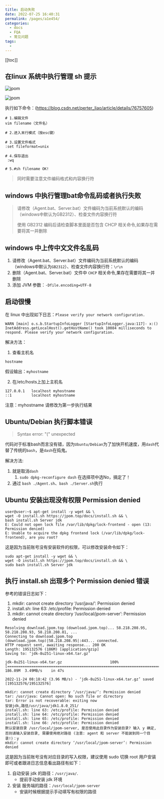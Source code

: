 ```yaml
---
title: 启动失败
date: 2022-07-25 16:40:31
permalink: /pages/a1e454/
categories:
  - docs
  - FQA
  - 常见问题
tags:
  - 
---
```


[[toc]]


## 在linux 系统中执行管理 sh 提示

![jpom](/images/error/ff-unix.png)

![jpom](/images/error/command-not-found.png)

执行如下命令：(https://blog.csdn.net/perter_liao/article/details/76757605)

```shell
# 1.编辑文件
vim filename（文件名）
  
# 2.进入末行模式（按esc键）

# 3.设置文件格式
:set fileformat=unix
 
# 4.保存退出
 :wq
 
# 5.#sh filename OK!
```

> 同时需要注意文件编码格式和内容换行符

## windows 中执行管理bat命令乱码或者执行失败

> 请修改（Agent.bat、Server.bat）文件编码为当前系统默认的编码（windows中默认为GB2312）、检查文件内容换行符
>
> 使用 GB2312 编码后请检查脚本里面是否包含 CHCP 相关命令,如果存在需要将其一并删除

## windows 中上传中文文件名乱码

1. 请修改（Agent.bat、Server.bat）文件编码为当前系统默认的编码（windows中默认为`GB2312`）、检查文件内容换行符：`\r\n`
2. 删除（Agent.bat、Server.bat）文件中 `CHCP` 相关命令,果存在需要将其一并删除
3. 添加 JVM 参数：`-Dfile.encoding=UTF-8`

## 启动很慢

在 linux 中出现如下日志：`Please verify your network configuration.`
```log
WARN [main] o.s.b.StartupInfoLogger [StartupInfoLogger.java:117]- x:() InetAddress.getLocalHost().getHostName() took 10084 milliseconds to respond. Please verify your network configuration.
```

解决方法：
1. 查看主机名

```log
hostname
```

假设输出：`myhostname`

2. 在/etc/hosts上加上主机名

```log
127.0.0.1   localhost myhostname
::1         localhost myhostname
```

注意：myhostname 请修改为第一步执行结果


## Ubuntu/Debian 执行脚本错误

> Syntax error: "(" unexpected

代码对于标准bash而言没有错，因为`Ubuntu/Debian`为了加快开机速度，用`dash`代替了传统的`bash`，是`dash`在捣鬼。

解决方法:
1. 就是取消`dash`
	1. `sudo dpkg-reconfigure dash` 在选择项中选No，搞定了！
2. 通过 `bash ./Agent.sh`、`bash ./Server.sh`执行

## Ubuntu 安装出现没有权限 Permission denied

```log
user@user:~$ apt-get install -y wget && \
wget -O install.sh https://jpom.top/docs/install.sh && \
bash install.sh Server jdk
E: Could not open lock file /var/lib/dpkg/lock-frontend - open (13: Permission denied)
E: Unable to acquire the dpkg frontend lock (/var/lib/dpkg/lock-frontend), are you root?
```

这是因为当前账号没有安装软件的权限，可以修改安装命令如下：

```shell
sudo apt-get install -y wget && \
wget -O install.sh https://jpom.top/docs/install.sh && \
sudo bash install.sh Server jdk
```

## 执行 install.sh 出现多个 Permission denied 错误

参考的错误日志如下：

1. mkdir: cannot create directory ‘/usr/java/’: Permission denied
2. install.sh: line 63: /etc/profile: Permission denied
3. mkdir: cannot create directory ‘/usr/local/jpom-server’: Permission denied

```log
Resolving download.jpom.top (download.jpom.top)... 58.218.208.95, 58.218.208.93, 58.218.208.81, ...
Connecting to download.jpom.top (download.jpom.top)|58.218.208.95|:443... connected.
HTTP request sent, awaiting response... 200 OK
Length: 195132576 (186M) [application/gzip]
Saving to: ‘jdk-8u251-linux-x64.tar.gz’

jdk-8u251-linux-x64.tar.gz                      100%[====================================================================================================>] 186.09M  3.49MB/s    in 47s     

2022-11-24 08:18:42 (3.96 MB/s) - ‘jdk-8u251-linux-x64.tar.gz’ saved [195132576/195132576]

mkdir: cannot create directory ‘/usr/java/’: Permission denied
tar: /usr/java: Cannot open: No such file or directory
tar: Error is not recoverable: exiting now
安装jdk,路径/usr/java/jdk1.8.0_251/
install.sh: line 63: /etc/profile: Permission denied
install.sh: line 64: /etc/profile: Permission denied
install.sh: line 65: /etc/profile: Permission denied
install.sh: line 66: /etc/profile: Permission denied
默认安装目录 /usr/local/jpom-server, 是否使用此目录作为安装目录? 输入 y 确定, 否则请输入安装目录, 需要使用绝对路径 (注意: agent 和 server 不能装到同一个目录!)：y
mkdir: cannot create directory ‘/usr/local/jpom-server’: Permission denied
```

这是因为当前账号没有对应目录的写入权限，建议使用 sudo 切换 root 用户安装即可或者跟进日志信息看出路径有如下：

1. 自动安装 jdk 的路径：`/usr/java/`.
   - 提前手动安装 jdk 环境
2. 安装 服务端的路径：`/usr/local/jpom-server`
   - 安装时候根据提示手动填写有权限的路径
